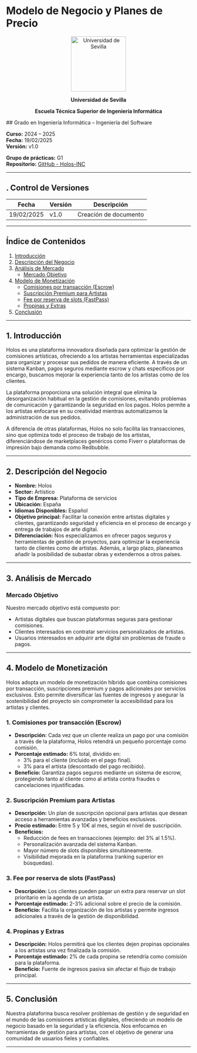 # Modelo de Negocio y Planes de Precio

<p align="center">
  <img src="/img/universidad-de-sevilla-logo.png" alt="Universidad de Sevilla" width="150"/>
</p>
<p align="center">
  <strong>Universidad de Sevilla</strong> 
</p>
<p align="center">
  <strong>Escuela Técnica Superior de Ingeniería Informática</strong>  
</p>
## Grado en Ingeniería Informática – Ingeniería del Software

**Curso:** 2024 – 2025  
**Fecha:** 19/02/2025  
**Versión:** v1.0  

**Grupo de prácticas:** G1  
**Repositorio:** [GitHub - Holos-INC](https://github.com/Holos-INC)

---

## . Control de Versiones

| Fecha       | Versión | Descripción           |
|------------|---------|-----------------------|
| 19/02/2025 | v1.0    | Creación de documento |

---

## Índice de Contenidos
1. [Introducción](#1-introducción)
2. [Descripción del Negocio](#2-descripción-del-negocio)
3. [Análisis de Mercado](#3-análisis-de-mercado)
   - [Mercado Objetivo](#mercado-objetivo)
4. [Modelo de Monetización](#4-modelo-de-monetización)
   - [Comisiones por transacción (Escrow)](#1-comisiones-por-transacción-escrow)
   - [Suscripción Premium para Artistas](#2-suscripción-premium-para-artistas)
   - [Fee por reserva de slots (FastPass)](#3-fee-por-reserva-de-slots-fastpass)
   - [Propinas y Extras](#4-propinas-y-extras)
5. [Conclusión](#5-conclusión)

---

## 1. Introducción
Holos es una plataforma innovadora diseñada para optimizar la gestión de comisiones artísticas, ofreciendo a los artistas herramientas especializadas para organizar y procesar sus pedidos de manera eficiente. A través de un sistema Kanban, pagos seguros mediante escrow y chats específicos por encargo, buscamos mejorar la experiencia tanto de los artistas como de los clientes.

La plataforma proporciona una solución integral que elimina la desorganización habitual en la gestión de comisiones, evitando problemas de comunicación y garantizando la seguridad en los pagos. Holos permite a los artistas enfocarse en su creatividad mientras automatizamos la administración de sus pedidos.

A diferencia de otras plataformas, Holos no solo facilita las transacciones, sino que optimiza todo el proceso de trabajo de los artistas, diferenciándose de marketplaces genéricos como Fiverr o plataformas de impresión bajo demanda como Redbubble.

---

## 2. Descripción del Negocio

- **Nombre:** Holos  
- **Sector:** Artístico  
- **Tipo de Empresa:** Plataforma de servicios  
- **Ubicación:** España  
- **Idiomas Disponibles:** Español  
- **Objetivo principal:** Facilitar la conexión entre artistas digitales y clientes, garantizando seguridad y eficiencia en el proceso de encargo y entrega de trabajos de arte digital.  
- **Diferenciación:** Nos especializamos en ofrecer pagos seguros y herramientas de gestión de proyectos, para optimizar la experiencia tanto de clientes como de artistas. Además, a largo plazo, planeamos añadir la posibilidad de subastar obras y extendernos a otros países.

---

## 3. Análisis de Mercado

### **Mercado Objetivo**
Nuestro mercado objetivo está compuesto por:
- Artistas digitales que buscan plataformas seguras para gestionar comisiones.
- Clientes interesados en contratar servicios personalizados de artistas.
- Usuarios interesados en adquirir arte digital sin problemas de fraude o pagos.

---

## 4. Modelo de Monetización
Holos adopta un modelo de monetización híbrido que combina comisiones por transacción, suscripciones premium y pagos adicionales por servicios exclusivos. Esto permite diversificar las fuentes de ingresos y asegurar la sostenibilidad del proyecto sin comprometer la accesibilidad para los artistas y clientes.

### **1. Comisiones por transacción (Escrow)**
- **Descripción:** Cada vez que un cliente realiza un pago por una comisión a través de la plataforma, Holos retendrá un pequeño porcentaje como comisión.
- **Porcentaje estimado:** 6% total, dividido en:
  - 3% para el cliente (incluido en el pago final).
  - 3% para el artista (descontado del pago recibido).
- **Beneficio:** Garantiza pagos seguros mediante un sistema de escrow, protegiendo tanto al cliente como al artista contra fraudes o cancelaciones injustificadas.

### **2. Suscripción Premium para Artistas**
- **Descripción:** Un plan de suscripción opcional para artistas que desean acceso a herramientas avanzadas y beneficios exclusivos.
- **Precio estimado:** Entre 5 y 10€ al mes, según el nivel de suscripción.
- **Beneficios:**
  - Reducción de fees en transacciones (ejemplo: del 3% al 1.5%).
  - Personalización avanzada del sistema Kanban.
  - Mayor número de slots disponibles simultáneamente.
  - Visibilidad mejorada en la plataforma (ranking superior en búsquedas).

### **3. Fee por reserva de slots (FastPass)**
- **Descripción:** Los clientes pueden pagar un extra para reservar un slot prioritario en la agenda de un artista.
- **Porcentaje estimado:** 2-3% adicional sobre el precio de la comisión.
- **Beneficio:** Facilita la organización de los artistas y permite ingresos adicionales a través de la gestión de disponibilidad.

### **4. Propinas y Extras**
- **Descripción:** Holos permitirá que los clientes dejen propinas opcionales a los artistas una vez finalizada la comisión.
- **Porcentaje estimado:** 2% de cada propina se retendría como comisión para la plataforma.
- **Beneficio:** Fuente de ingresos pasiva sin afectar el flujo de trabajo principal.

---

## 5. Conclusión
Nuestra plataforma busca resolver problemas de gestión y de seguridad en el mundo de las comisiones artísticas digitales, ofreciendo un modelo de negocio basado en la seguridad y la eficiencia. Nos enfocamos en herramientas de gestión para artistas, con el objetivo de generar una comunidad de usuarios fieles y confiables.

---


